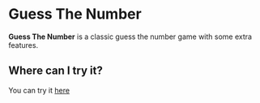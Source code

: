 # Guess The Number

**Guess The Number** is a classic guess the number game with some extra features.

## Where can I try it?
You can try it [here](https://prateekkalra.github.io/guess-game)
